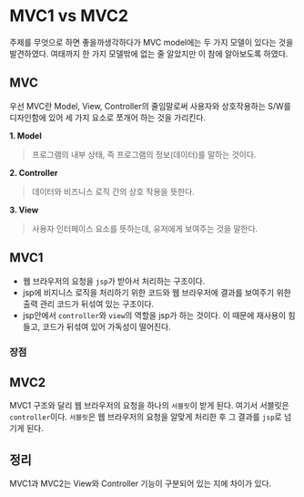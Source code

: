 # MVC1 vs MVC2
주제를 무엇으로 하면 좋을까생각하다가 MVC model에는 두 가지 모델이 있다는 것을 발견하였다. 여태까지 한 가지 모델밖에 없는 줄 알았지만 이 참에 알아보도록 하였다.

## MVC
우선 MVC란 Model, View, Controller의 줄임말로써 사용자와 상호작용하는 S/W를 디자인함에 있어 세 가지 요소로 쪼개어 하는 것을 가리킨다. 

**1. Model**
> 프로그램의 내부 상태, 즉 프로그램의 정보(데이터)를 말하는 것이다. 

**2. Controller**
> 데이터와 비즈니스 로직 간의 상호 작용을 뜻한다. 

**3. View**
> 사용자 인터페이스 요소를 뜻하는데, 유저에게 보여주는 것을 말한다. 

## MVC1
- 웹 브라우저의 요청을 `jsp`가 받아서 처리하는 구조이다.
- jsp에 비지니스 로직을 처리하기 위한 코드와 웹 브라우저에 결과를 보여주기 위한 출력 관리 코드가 뒤섞여 있는 구조이다.
- jsp안에서 `controller`와 `view`의 역할을 jsp가 하는 것이다. 이 때문에 재사용이 힘들고, 코드가 뒤섞여 있어 가독성이 떨어진다.

### 장점

## MVC2
MVC1 구조와 달리 웹 브라우저의 요청을 하나의 `서블릿`이 받게 된다. 여기서 서블릿은 `controller`이다. 
`서블릿`은 웹 브라우저의 요청을 알맞게 처리한 후 그 결과를 `jsp`로 넘기게 된다.



## 정리
MVC1과 MVC2는 View와 Controller 기능이 구분되어 있는 지에 차이가 있다.

